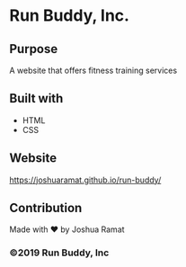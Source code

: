 # Run Buddy, Inc.

## Purpose
A website that offers fitness training services

## Built with
* HTML
* CSS

## Website
https://joshuaramat.github.io/run-buddy/

## Contribution
Made with ❤️  by Joshua Ramat

### ©️2019 Run Buddy, Inc
